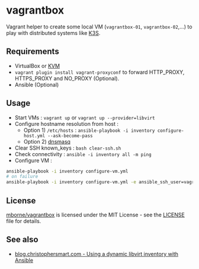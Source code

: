 # vagrantbox

Vagrant helper to create some local VM (`vagrantbox-01`, `vagrantbox-02`,...) to play with distributed systems like [K3S](https://k3s.io/).

## Requirements

* VirtualBox or [KVM](docs/kvm.md)
* `vagrant plugin install vagrant-proxyconf` to forward HTTP_PROXY, HTTPS_PROXY and NO_PROXY (Optional).
* Ansible (Optional)

## Usage

* Start VMs : `vagrant up` or `vagrant up --provider=libvirt`
* Configure hostname resolution from host :
  * Option 1) `/etc/hosts` : `ansible-playbook -i inventory configure-host.yml --ask-become-pass`
  * Option 2) [dnsmasq](docs/dnsmasq.md)
* Clear SSH known_keys : `bash clear-ssh.sh`
* Check connectivity : `ansible -i inventory all -m ping`
* Configure VM :

```bash
ansible-playbook -i inventory configure-vm.yml
# on failure
ansible-playbook -i inventory configure-vm.yml -e ansible_ssh_user=vagrant -e ansible_ssh_pass=vagrant
```

## License

[mborne/vagrantbox](https://github.com/mborne/vagrantbox) is licensed under the MIT License - see the [LICENSE](LICENSE) file for details.

## See also

* [blog.christophersmart.com - Using a dynamic libvirt inventory with Ansible](https://blog.christophersmart.com/2022/04/03/using-a-dynamic-libvirt-inventory-with-ansible/)
